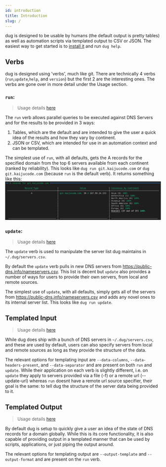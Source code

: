 ```yaml
---
id: introduction
title: Introduction
slug: /
---
```


dug is designed to be usable by humans (the default output is pretty tables) as well as automation scripts via templated output to CSV or JSON. The easiest way to get started is to [install it](./install) and run `dug help`.

## Verbs

dug is designed using 'verbs', much like git. There are technically 4 verbs (`run`,`update`,`help`, and `version`) but the first 2 are the interesting ones. The verbs are gone over in more detail under the Usage section.

### `run`:
> Usage details [here](./run)

The `run` verb allows parallel queries to be executed against DNS Servers and for the results to be provided in 3 ways:
1. Tables, which are the default and are intended to give the user a quick idea of the results and how they vary by continent.
2. JSON or CSV, which are intended for use in an automation context and can be templated.

The simplest use of `run`, with all defaults, gets the A records for the specified domain from the top 6 servers available from each continent (ranked by reliability). This looks like `dug run git.kaijucode.com` or `dug git.kaijucode.com` (because `run` is the default verb). It returns something like this:
![img](../static/img/docs/dug_default_run.png)

### `update`:
> Usage details [here](./update)

The `update` verb is used to manipulate the server list dug maintains in `~/.dug/servers.csv`.

By default the `update` verb pulls in new DNS servers from https://public-dns.info/nameservers.csv. This list is decent but `update` also provides a number of ways for users to provide their own servers, from local and remote sources.

The simplest use of `update`, with all defaults, simply gets all of the servers from https://public-dns.info/nameservers.csv and adds any novel ones to its internal server list. This looks like `dug run update`.

## Templated Input
> Usage details [here](./templated_input)

While dug does ship with a bunch of DNS servers in `~/.dug/servers.csv`, and these are used by default, users can also specify servers from local and remote sources as long as they provide the structure of the data.

The relevant options for templating input are `--data-columns`, `--data-headers-present`, and `--data-separator` and are present on both `run` and `update`. While their application on each verb is slightly different, i.e. on `update` they apply to servers provided via a file (-f) or a remote url (--update-url) whereas `run` doesnt have a remote url source specifier, their goal is the same: to tell dug the structure of the server data being provided to it.

## Templated Output
> Usage details [here](./templated_output)

By default dug is setup to quickly give a user an idea of the state of DNS records for a domain globally. While this is its core functionality, it is also capable of providing output in a templated manner that can be used by scripts, applications, or just piping the output around.

The relevant options for templating output are `--output-template` and `--output-format` and are present on the `run` verb.